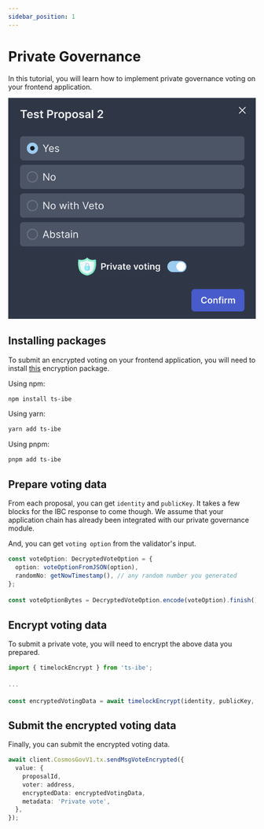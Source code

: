 ```yaml
---
sidebar_position: 1
---
```


# Private Governance

In this tutorial, you will learn how to implement private governance voting on your frontend application.

![voting modal](../img/voting-modal.png)

## Installing packages

To submit an encrypted voting on your frontend application, you will need to install [this](https://www.npmjs.com/package/ts-ibe) encryption package.

Using npm:

```bash
npm install ts-ibe
```

Using yarn:

```bash
yarn add ts-ibe
```

Using pnpm:

```bash
pnpm add ts-ibe
```

## Prepare voting data

From each proposal, you can get `identity` and `publicKey`. It takes a few blocks for the IBC response to come though. We assume that your application chain has already been integrated with our private governance module.

And, you can get `voting option` from the validator's input.

```typescript
const voteOption: DecryptedVoteOption = {
  option: voteOptionFromJSON(option),
  randomNo: getNowTimestamp(), // any random number you generated
};

const voteOptionBytes = DecryptedVoteOption.encode(voteOption).finish();
```

## Encrypt voting data

To submit a private vote, you will need to encrypt the above data you prepared.

```typescript
import { timelockEncrypt } from 'ts-ibe';

...

const encryptedVotingData = await timelockEncrypt(identity, publicKey, voteOptionBytes);

```

## Submit the encrypted voting data

Finally, you can submit the encrypted voting data.

```typescript
await client.CosmosGovV1.tx.sendMsgVoteEncrypted({
  value: {
    proposalId,
    voter: address,
    encryptedData: encryptedVotingData,
    metadata: 'Private vote',
  },
});
```
